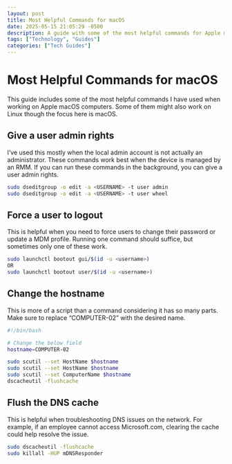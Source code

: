 ```yaml
---
layout: post
title: Most Helpful Commands for macOS
date: 2025-05-15 21:05:29 -0500
description: A guide with some of the most helpful commands for Apple macOS computers.
tags: ["Technology", "Guides"]
categories: ["Tech Guides"]
---
```


# Most Helpful Commands for macOS

This guide includes some of the most helpful commands I have used when working on Apple macOS computers. Some of them might also work on Linux though the focus here is macOS.

## Give a user admin rights

I’ve used this mostly when the local admin account is not actually an administrator. These commands work best when the device is managed by an RMM. If you can run these commands in the background, you can give a user admin rights.

```bash
sudo dseditgroup -o edit -a <USERNAME> -t user admin
sudo dseditgroup -o edit -a <USERNAME> -t user wheel
```

## Force a user to logout

This is helpful when you need to force users to change their password or update a MDM profile. Running one command should suffice, but sometimes only one of these work.

```bash
sudo launchctl bootout gui/$(id -u <username>)
OR
sudo launchctl bootout user/$(id -u <username>)
```

## Change the hostname

This is more of a script than a command considering it has so many parts. Make sure to replace “COMPUTER-02” with the desired name.

```bash
#!/bin/bash

# Change the below field
hostname=COMPUTER-02

sudo scutil --set HostName $hostname
sudo scutil --set HostName $hostname
sudo scutil --set ComputerName $hostname
dscacheutil -flushcache
```

## Flush the DNS cache

This is helpful when troubleshooting DNS issues on the network. For example, if an employee cannot access Microsoft.com, clearing the cache could help resolve the issue.

```bash
sudo dscacheutil -flushcache
sudo killall -HUP mDNSResponder
```
